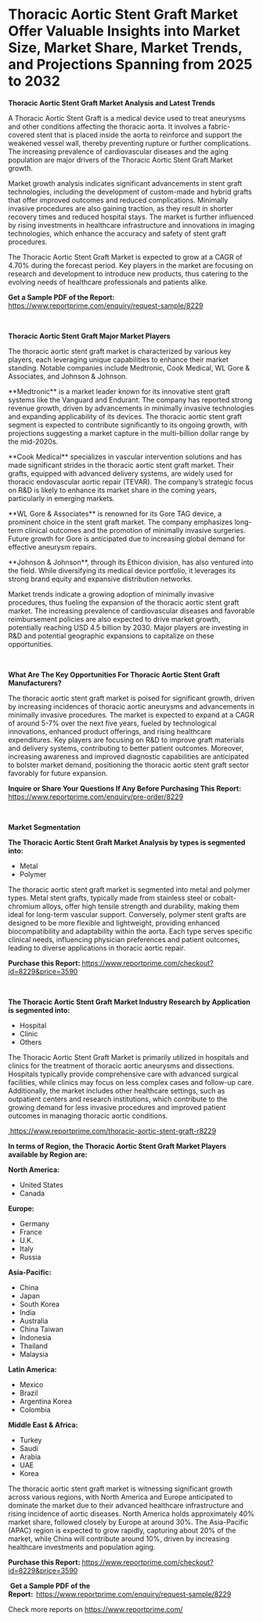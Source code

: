 <p><h1>Thoracic Aortic Stent Graft Market Offer Valuable Insights into Market Size, Market Share, Market Trends, and Projections Spanning from 2025 to 2032</h1></p><p><strong>Thoracic Aortic Stent Graft Market Analysis and Latest Trends</strong></p>
<p><p>A Thoracic Aortic Stent Graft is a medical device used to treat aneurysms and other conditions affecting the thoracic aorta. It involves a fabric-covered stent that is placed inside the aorta to reinforce and support the weakened vessel wall, thereby preventing rupture or further complications. The increasing prevalence of cardiovascular diseases and the aging population are major drivers of the Thoracic Aortic Stent Graft Market growth.</p><p>Market growth analysis indicates significant advancements in stent graft technologies, including the development of custom-made and hybrid grafts that offer improved outcomes and reduced complications. Minimally invasive procedures are also gaining traction, as they result in shorter recovery times and reduced hospital stays. The market is further influenced by rising investments in healthcare infrastructure and innovations in imaging technologies, which enhance the accuracy and safety of stent graft procedures.</p><p>The Thoracic Aortic Stent Graft Market is expected to grow at a CAGR of 4.70% during the forecast period. Key players in the market are focusing on research and development to introduce new products, thus catering to the evolving needs of healthcare professionals and patients alike.</p></p>
<p><strong>Get a Sample PDF of the Report:&nbsp;</strong> <a href="https://www.reportprime.com/enquiry/request-sample/8229?utm_campaign=3532&utm_medium=2&utm_source=Github&utm_content=ia&utm_term=19032025&utm_id=thoracic-aortic-stent-graft">https://www.reportprime.com/enquiry/request-sample/8229</a></p>
<p>&nbsp;</p>
<p><strong>Thoracic Aortic Stent Graft Major Market Players</strong></p>
<p><p>The thoracic aortic stent graft market is characterized by various key players, each leveraging unique capabilities to enhance their market standing. Notable companies include Medtronic, Cook Medical, WL Gore & Associates, and Johnson & Johnson.</p><p>**Medtronic** is a market leader known for its innovative stent graft systems like the Vanguard and Endurant. The company has reported strong revenue growth, driven by advancements in minimally invasive technologies and expanding applicability of its devices. The thoracic aortic stent graft segment is expected to contribute significantly to its ongoing growth, with projections suggesting a market capture in the multi-billion dollar range by the mid-2020s.</p><p>**Cook Medical** specializes in vascular intervention solutions and has made significant strides in the thoracic aortic stent graft market. Their grafts, equipped with advanced delivery systems, are widely used for thoracic endovascular aortic repair (TEVAR). The company’s strategic focus on R&D is likely to enhance its market share in the coming years, particularly in emerging markets.</p><p>**WL Gore & Associates** is renowned for its Gore TAG device, a prominent choice in the stent graft market. The company emphasizes long-term clinical outcomes and the promotion of minimally invasive surgeries. Future growth for Gore is anticipated due to increasing global demand for effective aneurysm repairs.</p><p>**Johnson & Johnson**, through its Ethicon division, has also ventured into the field. While diversifying its medical device portfolio, it leverages its strong brand equity and expansive distribution networks.</p><p>Market trends indicate a growing adoption of minimally invasive procedures, thus fueling the expansion of the thoracic aortic stent graft market. The increasing prevalence of cardiovascular diseases and favorable reimbursement policies are also expected to drive market growth, potentially reaching USD 4.5 billion by 2030. Major players are investing in R&D and potential geographic expansions to capitalize on these opportunities.</p></p>
<p>&nbsp;</p>
<p><strong>What Are The Key Opportunities For Thoracic Aortic Stent Graft Manufacturers?</strong></p>
<p><p>The thoracic aortic stent graft market is poised for significant growth, driven by increasing incidences of thoracic aortic aneurysms and advancements in minimally invasive procedures. The market is expected to expand at a CAGR of around 5-7% over the next five years, fueled by technological innovations, enhanced product offerings, and rising healthcare expenditures. Key players are focusing on R&D to improve graft materials and delivery systems, contributing to better patient outcomes. Moreover, increasing awareness and improved diagnostic capabilities are anticipated to bolster market demand, positioning the thoracic aortic stent graft sector favorably for future expansion.</p></p>
<p><strong>Inquire or Share Your Questions If Any Before Purchasing This Report:</strong> <a href="https://www.reportprime.com/enquiry/pre-order/8229?utm_campaign=3532&utm_medium=2&utm_source=Github&utm_content=ia&utm_term=19032025&utm_id=thoracic-aortic-stent-graft">https://www.reportprime.com/enquiry/pre-order/8229</a></p>
<p>&nbsp;</p>
<p><strong>Market Segmentation</strong></p>
<p><strong>The Thoracic Aortic Stent Graft Market Analysis by types is segmented into:</strong></p>
<p><ul><li>Metal</li><li>Polymer</li></ul></p>
<p><p>The thoracic aortic stent graft market is segmented into metal and polymer types. Metal stent grafts, typically made from stainless steel or cobalt-chromium alloys, offer high tensile strength and durability, making them ideal for long-term vascular support. Conversely, polymer stent grafts are designed to be more flexible and lightweight, providing enhanced biocompatibility and adaptability within the aorta. Each type serves specific clinical needs, influencing physician preferences and patient outcomes, leading to diverse applications in thoracic aortic repair.</p></p>
<p><strong>Purchase this Report:&nbsp;</strong><a href="https://www.reportprime.com/checkout?id=8229&price=3590&utm_campaign=3532&utm_medium=2&utm_source=Github&utm_content=ia&utm_term=19032025&utm_id=thoracic-aortic-stent-graft">https://www.reportprime.com/checkout?id=8229&price=3590</a></p>
<p>&nbsp;</p>
<p><strong>The Thoracic Aortic Stent Graft Market Industry Research by Application is segmented into:</strong></p>
<p><ul><li>Hospital</li><li>Clinic</li><li>Others</li></ul></p>
<p><p>The Thoracic Aortic Stent Graft Market is primarily utilized in hospitals and clinics for the treatment of thoracic aortic aneurysms and dissections. Hospitals typically provide comprehensive care with advanced surgical facilities, while clinics may focus on less complex cases and follow-up care. Additionally, the market includes other healthcare settings, such as outpatient centers and research institutions, which contribute to the growing demand for less invasive procedures and improved patient outcomes in managing thoracic aortic conditions.</p></p>
<p><a href="https://www.reportprime.com/thoracic-aortic-stent-graft-r8229?utm_campaign=3532&utm_medium=2&utm_source=Github&utm_content=ia&utm_term=19032025&utm_id=thoracic-aortic-stent-graft">&nbsp;https://www.reportprime.com/thoracic-aortic-stent-graft-r8229</a></p>
<p><strong>In terms of Region, the Thoracic Aortic Stent Graft Market Players available by Region are:</strong></p>
<p>
    <p> <strong> North America: </strong>
        <ul>
            <li>United States</li>
            <li>Canada</li>
        </ul>
        </p> 
    <p> <strong> Europe: </strong>
        <ul>
            <li>Germany</li>
            <li>France</li>
            <li>U.K.</li>
            <li>Italy</li>
            <li>Russia</li>
        </ul>
        </p> 
    <p> <strong> Asia-Pacific: </strong>
        <ul>
            <li>China</li>
            <li>Japan</li>
            <li>South Korea</li>
            <li>India</li>
            <li>Australia</li>
            <li>China Taiwan</li>
            <li>Indonesia</li>
            <li>Thailand</li>
            <li>Malaysia</li>
        </ul>
        </p> 
    <p> <strong> Latin America: </strong>
        <ul>
            <li>Mexico</li>
            <li>Brazil</li>
            <li>Argentina Korea</li>
            <li>Colombia</li>
        </ul>
        </p> 
    <p> <strong> Middle East & Africa: </strong>
        <ul>
            <li>Turkey</li>
            <li>Saudi</li>
            <li>Arabia</li>
            <li>UAE</li>
            <li>Korea</li>
        </ul>
    </p>
    </p>
<p><p>The thoracic aortic stent graft market is witnessing significant growth across various regions, with North America and Europe anticipated to dominate the market due to their advanced healthcare infrastructure and rising incidence of aortic diseases. North America holds approximately 40% market share, followed closely by Europe at around 30%. The Asia-Pacific (APAC) region is expected to grow rapidly, capturing about 20% of the market, while China will contribute around 10%, driven by increasing healthcare investments and population aging.</p></p>
<p><strong>Purchase this Report: </strong><a href="https://www.reportprime.com/checkout?id=8229&price=3590&utm_campaign=3532&utm_medium=2&utm_source=Github&utm_content=ia&utm_term=19032025&utm_id=thoracic-aortic-stent-graft">https://www.reportprime.com/checkout?id=8229&price=3590</a></p>
<p>&nbsp;<strong>Get a Sample PDF of the Report:&nbsp;&nbsp;</strong><a href="https://www.reportprime.com/enquiry/request-sample/8229?utm_campaign=3532&utm_medium=2&utm_source=Github&utm_content=ia&utm_term=19032025&utm_id=thoracic-aortic-stent-graft">https://www.reportprime.com/enquiry/request-sample/8229</a></p>
<p><strong></strong></p>
<p>Check more reports on <a href="https://www.reportprime.com/?utm_campaign=3532&utm_medium=2&utm_source=Github&utm_content=ia&utm_term=19032025&utm_id=thoracic-aortic-stent-graft">https://www.reportprime.com/</a></p>